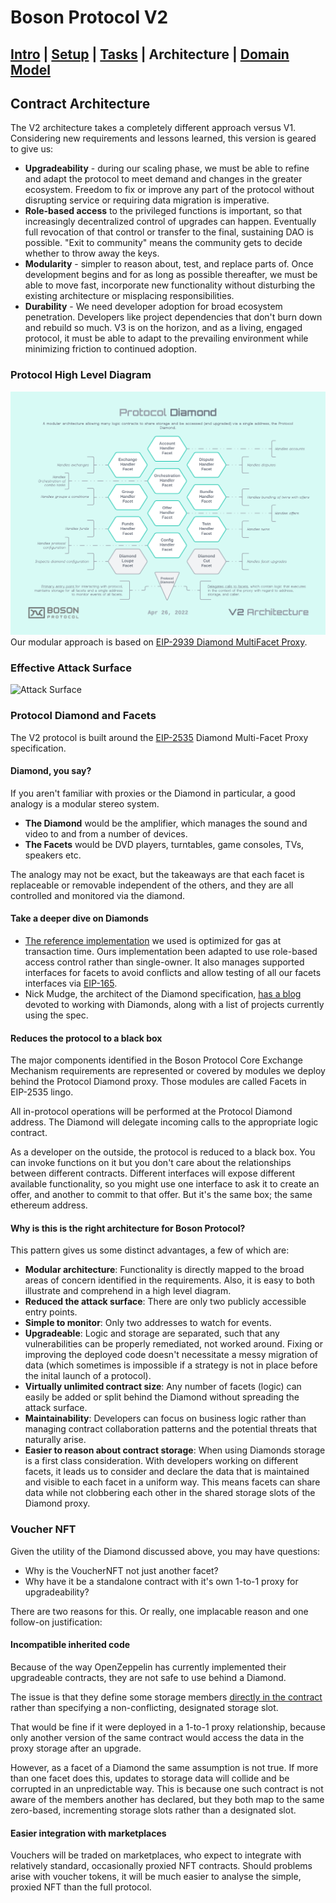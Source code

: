# Boson Protocol V2
## [Intro](../README.md) | [Setup](setup.md) | [Tasks](tasks.md) | Architecture | [Domain Model](domain.md)

## Contract Architecture
The V2 architecture takes a completely different approach versus V1. Considering new requirements and lessons learned, this version is geared to give us:
* **Upgradeability** - during our scaling phase, we must be able to refine and adapt the protocol to meet demand and changes in the greater ecosystem. Freedom to fix or improve any part of the protocol without disrupting service or requiring data migration is imperative.
* **Role-based access** to the privileged functions is important, so that increasingly decentralized control of upgrades can happen. Eventually full revocation of that control or transfer to the final, sustaining DAO is possible. "Exit to community" means the community gets to decide whether to throw away the keys.
* **Modularity** - simpler to reason about, test, and replace parts of. Once development begins and for as long as possible thereafter, we must be able to move fast, incorporate new functionality without disturbing the existing architecture or misplacing responsibilities.
* **Durability** - We need developer adoption for broad ecosystem penetration. Developers like project dependencies that don't burn down and rebuild so much. V3 is on the horizon, and as a living, engaged protocol, it must be able to adapt to the prevailing environment while minimizing friction to continued adoption.

### Protocol High Level Diagram
![Protocol Diamond](images/Boson_Protocol_V2_-_Protocol_Diamond.png)
Our modular approach is based on [EIP-2939 Diamond MultiFacet Proxy](https://eips.ethereum.org/EIPS/eip-2535).

### Effective Attack Surface
![Attack Surface](images/Boson_Protocol_V2_-_Attack_Surface.png)

### Protocol Diamond and Facets
The V2 protocol is built around the [EIP-2535](https://eips.ethereum.org/EIPS/eip-2535) Diamond Multi-Facet Proxy specification.

#### Diamond, you say?
If you aren't familiar with proxies or the Diamond in particular, a good analogy is a modular stereo system.
* **The Diamond** would be the amplifier, which manages the sound and video to and from a number of devices.
* **The Facets** would be DVD players, turntables, game consoles, TVs, speakers etc.

The analogy may not be exact, but the takeaways are that each facet is replaceable or removable independent of the others, and they are all controlled and monitored via the diamond.

#### Take a deeper dive on Diamonds
* [The reference implementation](https://github.com/mudgen/diamond-2-hardhat) we used is optimized for gas at transaction time. Ours implementation been adapted to use role-based access control rather than single-owner. It also manages supported interfaces for facets to avoid conflicts and allow testing of all our facets interfaces via [EIP-165](https://eips.ethereum.org/EIPS/eip-165).
* Nick Mudge, the architect of the Diamond specification, [has a blog](https://eip2535diamonds.substack.com/p/list-of-projects-using-eip-2535-diamonds) devoted to working with  Diamonds, along with a list of projects currently using the spec.

#### Reduces the protocol to a black box
The major components identified in the Boson Protocol Core Exchange Mechanism requirements are represented or covered by modules we deploy behind the Protocol Diamond proxy. Those modules are called Facets in EIP-2535 lingo.

All in-protocol operations will be performed at the Protocol Diamond address. The Diamond will delegate incoming calls to the appropriate logic contract.

As a developer on the outside, the protocol is reduced to a black box. You can invoke functions on it but you don't care about the relationships between different contracts. Different interfaces will expose different available functionality, so you might use one interface to ask it to create an offer, and another to commit to that offer. But it's the same box; the same ethereum address. 

#### Why is this is the right architecture for Boson Protocol?
This pattern gives us some distinct advantages, a few of which are:
- **Modular architecture**: Functionality is directly mapped to the broad areas of concern identified in the requirements. Also, it is easy to both illustrate and comprehend in a high level diagram.
- **Reduced the attack surface**: There are only two publicly accessible entry points.
- **Simple to monitor**: Only two addresses to watch for events.
- **Upgradeable**: Logic and storage are separated, such that any vulnerabilities can be properly remediated, not worked around. Fixing or improving the deployed code doesn't necessitate a messy migration of data (which sometimes is impossible if a strategy is not in place before the inital launch of a protocol).
- **Virtually unlimited contract size**: Any number of facets (logic) can easily be added or split behind the Diamond without spreading the attack surface.
- **Maintainability**: Developers can focus on business logic rather than managing contract collaboration patterns and the potential threats that naturally arise.
- **Easier to reason about contract storage**: When using Diamonds storage is a first class consideration. With developers working on different facets, it leads us to consider and declare the data that is maintained and visible to each facet in a uniform way. This means facets can share data while not clobbering each other in the shared storage slots of the Diamond proxy.

### Voucher NFT
Given the utility of the Diamond discussed above, you may have questions:

* Why is the VoucherNFT not just another facet? 
* Why have it be a standalone contract with it's own 1-to-1 proxy for upgradeability?

There are two reasons for this. Or really, one implacable reason and one follow-on justification:

#### Incompatible inherited code
Because of the way OpenZeppelin has currently implemented their upgradeable contracts, they are not safe to use behind a Diamond. 

The issue is that they define some storage members [directly in the contract](https://github.com/OpenZeppelin/openzeppelin-contracts-upgradeable/blob/master/contracts/token/ERC1155/ERC1155Upgradeable.sol#L24) rather than specifying a non-conflicting, designated storage slot. 

That would be fine if it were deployed in a 1-to-1 proxy relationship, because only another version of the same contract would access the data in the proxy storage after an upgrade. 

However, as a facet of a Diamond the same assumption is not true. If more than one facet does this, updates to storage data will collide and be corrupted in an unpredictable way. This is because one such contract is not aware of the members another has declared, but they both map to the same zero-based, incrementing storage slots rather than a designated slot.

#### Easier integration with marketplaces
Vouchers will be traded on marketplaces, who expect to integrate with relatively standard, occasionally proxied NFT contracts. Should problems arise with voucher tokens, it will be much easier to analyse the simple, proxied NFT than the full protocol.